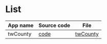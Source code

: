 # List

App name | Source code | File
---------|-------------|-----------
twCounty | [code](https://github.com/HsuTing/gis/tree/data/twCounty) | [twCounty](https://hsuting.github.io/gis/release/twCounty.tar.gz)
